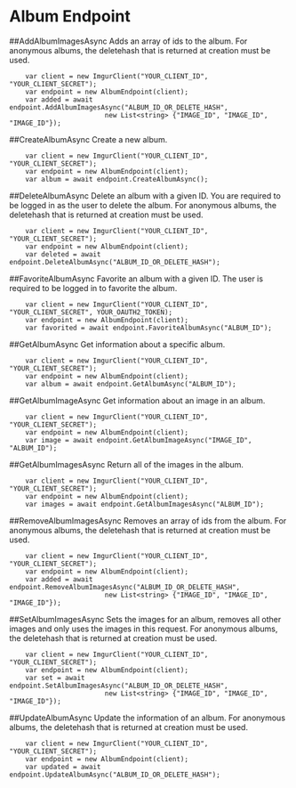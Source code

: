 # Album Endpoint

##AddAlbumImagesAsync
Adds an array of ids to the album.
For anonymous albums, the deletehash that is returned at creation must be used.

		var client = new ImgurClient("YOUR_CLIENT_ID", "YOUR_CLIENT_SECRET");
		var endpoint = new AlbumEndpoint(client);
		var added = await endpoint.AddAlbumImagesAsync("ALBUM_ID_OR_DELETE_HASH", 
							new List<string> {"IMAGE_ID", "IMAGE_ID", "IMAGE_ID"});

##CreateAlbumAsync
Create a new album.

		var client = new ImgurClient("YOUR_CLIENT_ID", "YOUR_CLIENT_SECRET");
		var endpoint = new AlbumEndpoint(client);
		var album = await endpoint.CreateAlbumAsync();

##DeleteAlbumAsync
Delete an album with a given ID. You are required to be logged in as the user to delete the album. 
For anonymous albums, the deletehash that is returned at creation must be used.

		var client = new ImgurClient("YOUR_CLIENT_ID", "YOUR_CLIENT_SECRET");
		var endpoint = new AlbumEndpoint(client);
		var deleted = await endpoint.DeleteAlbumAsync("ALBUM_ID_OR_DELETE_HASH");

##FavoriteAlbumAsync
Favorite an album with a given ID. The user is required to be logged in to favorite the album.

		var client = new ImgurClient("YOUR_CLIENT_ID", "YOUR_CLIENT_SECRET", YOUR_OAUTH2_TOKEN);
		var endpoint = new AlbumEndpoint(client);
		var favorited = await endpoint.FavoriteAlbumAsync("ALBUM_ID");

##GetAlbumAsync
Get information about a specific album.

		var client = new ImgurClient("YOUR_CLIENT_ID", "YOUR_CLIENT_SECRET");
		var endpoint = new AlbumEndpoint(client);
		var album = await endpoint.GetAlbumAsync("ALBUM_ID");

##GetAlbumImageAsync
Get information about an image in an album.

		var client = new ImgurClient("YOUR_CLIENT_ID", "YOUR_CLIENT_SECRET");
		var endpoint = new AlbumEndpoint(client);
		var image = await endpoint.GetAlbumImageAsync("IMAGE_ID", "ALBUM_ID");

##GetAlbumImagesAsync
Return all of the images in the album.

		var client = new ImgurClient("YOUR_CLIENT_ID", "YOUR_CLIENT_SECRET");
		var endpoint = new AlbumEndpoint(client);
		var images = await endpoint.GetAlbumImagesAsync("ALBUM_ID");

##RemoveAlbumImagesAsync
Removes an array of ids from the album.
For anonymous albums, the deletehash that is returned at creation must be used.

		var client = new ImgurClient("YOUR_CLIENT_ID", "YOUR_CLIENT_SECRET");
		var endpoint = new AlbumEndpoint(client);
		var added = await endpoint.RemoveAlbumImagesAsync("ALBUM_ID_OR_DELETE_HASH", 
							new List<string> {"IMAGE_ID", "IMAGE_ID", "IMAGE_ID"});

##SetAlbumImagesAsync
Sets the images for an album, removes all other images and only uses the images in this request. 
For anonymous albums, the deletehash that is returned at creation must be used.

		var client = new ImgurClient("YOUR_CLIENT_ID", "YOUR_CLIENT_SECRET");
		var endpoint = new AlbumEndpoint(client);
		var set = await endpoint.SetAlbumImagesAsync("ALBUM_ID_OR_DELETE_HASH", 
							new List<string> {"IMAGE_ID", "IMAGE_ID", "IMAGE_ID"});

##UpdateAlbumAsync
Update the information of an album.
For anonymous albums, the deletehash that is returned at creation must be used.

		var client = new ImgurClient("YOUR_CLIENT_ID", "YOUR_CLIENT_SECRET");
		var endpoint = new AlbumEndpoint(client);
		var updated = await endpoint.UpdateAlbumAsync("ALBUM_ID_OR_DELETE_HASH");